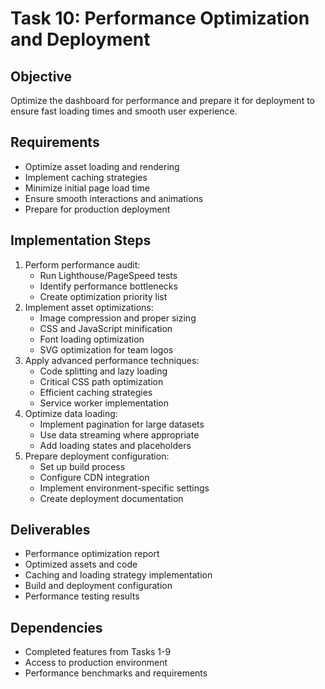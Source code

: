 # Task 10: Performance Optimization and Deployment

## Objective
Optimize the dashboard for performance and prepare it for deployment to ensure fast loading times and smooth user experience.

## Requirements
- Optimize asset loading and rendering
- Implement caching strategies
- Minimize initial page load time
- Ensure smooth interactions and animations
- Prepare for production deployment

## Implementation Steps
1. Perform performance audit:
   - Run Lighthouse/PageSpeed tests
   - Identify performance bottlenecks
   - Create optimization priority list
2. Implement asset optimizations:
   - Image compression and proper sizing
   - CSS and JavaScript minification
   - Font loading optimization
   - SVG optimization for team logos
3. Apply advanced performance techniques:
   - Code splitting and lazy loading
   - Critical CSS path optimization
   - Efficient caching strategies
   - Service worker implementation
4. Optimize data loading:
   - Implement pagination for large datasets
   - Use data streaming where appropriate
   - Add loading states and placeholders
5. Prepare deployment configuration:
   - Set up build process
   - Configure CDN integration
   - Implement environment-specific settings
   - Create deployment documentation

## Deliverables
- Performance optimization report
- Optimized assets and code
- Caching and loading strategy implementation
- Build and deployment configuration
- Performance testing results

## Dependencies
- Completed features from Tasks 1-9
- Access to production environment
- Performance benchmarks and requirements